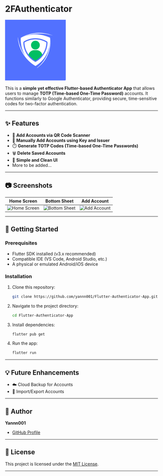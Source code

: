 # 2FAuthenticator
<p>
  <img src = "https://raw.githubusercontent.com/yannn001/Flutter-Authenticator-App/main/assets/icon.png" width= 200/>
</p>


This is a **simple yet effective Flutter-based Authenticator App** that allows users to manage **TOTP (Time-based One-Time Password)** accounts. It functions similarly to Google Authenticator, providing secure, time-sensitive codes for two-factor authentication.

---

## ✨ Features

- 📱 **Add Accounts via QR Code Scanner**
- 🔑 **Manually Add Accounts using Key and Issuer**
- ⏱️ **Generate TOTP Codes (Time-based One-Time Passwords)**
- 🗑️ **Delete Saved Accounts**
- 🎨 **Simple and Clean UI**
- More to be added...

---

## 📷 Screenshots

| Home Screen | Bottom Sheet | Add Account |
| --- | --- | --- |
| ![Home Screen](https://github.com/user-attachments/assets/1f7f5698-29fc-4d23-98cd-50b595737cfe) | ![Bottom Sheet](https://github.com/user-attachments/assets/4972bf7c-525d-42ee-b26c-8af29ee08d4a) | ![Add Account](https://github.com/user-attachments/assets/dc9ed715-0a55-4757-9335-793c65559aad) |

---

## 🚀 Getting Started

### Prerequisites
- Flutter SDK installed (v3.x recommended)
- Compatible IDE (VS Code, Android Studio, etc.)
- A physical or emulated Android/iOS device

### Installation

1. Clone this repository:

    ```bash
    git clone https://github.com/yannn001/Flutter-Authenticator-App.git
    ```

2. Navigate to the project directory:

    ```bash
    cd Flutter-Authenticator-App
    ```

3. Install dependencies:

    ```bash
    flutter pub get
    ```

4. Run the app:

    ```bash
    flutter run
    ```

---


## 💡 Future Enhancements

- ☁️ Cloud Backup for Accounts
- 📁 Import/Export Accounts

---

## 👤 Author

**Yannn001**  
- [GitHub Profile](https://github.com/yannn001)

---

## 📄 License

This project is licensed under the [MIT License](LICENSE).

---


